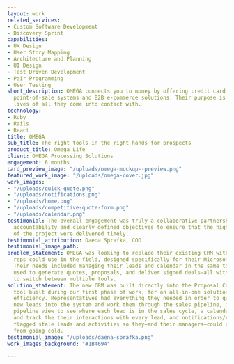 ```yaml
---
layout: work
related_services:
- Custom Software Development
- Discovery Sprint
capabilities:
- UX Design
- User Story Mapping
- Architecture and Planning
- UI Design
- Test Driven Development
- Pair Programming
- User Testing
short_description: OMEGA connects you to money by offering credit card processing,
  point-of-sale systems and B2B e-commerce solutions. Their purpose is to better the
  lives of all they come into contact with.
technology:
- Ruby
- Rails
- React
title: OMEGA
sub_title: The right tools in the right hands for prospects
product_title: Omega Life
client: OMEGA Processing Solutions
engagement: 6 months
card_preview_image: "/uploads/omega-mockup--preview.png"
featured_work_image: "/uploads/omega-cover.jpg"
work_images:
- "/uploads/quick-quote.png"
- "/uploads/notifications.png"
- "/uploads/home.png"
- "/uploads/competitive-quote-form.png"
- "/uploads/calendar.png"
testimonial: The overall engagement was truly a collaborative partnership with mutual
  accountability and clearly defined objectives to ensure that the highest value parts
  of the project were delivered timely.
testimonial_attribution: Daena Sprafka, COO
testimonial_image_path: 
problem_statement: OMEGA was looking to replace their existing CRM with one that their
  reps could use in the field, designed specifically for their Microsoft Surfaces.
  Their needs included managing their leads and calendar in the same tool as they
  used to generate quotes, proposals, and deliver signed deals—all without ever needing
  to switch between multiple tools.
solution_statement: The new CRM was built directly into the Proposal Calculator, a
  tool built during our first phase of work, for an all-in-one solution to increase
  efficiency. Representatives had everything they needed in order to quickly enter
  new leads into the system and work them through the sales pipeline, including a
  pipeline view to see where each lead is in the sales cycle, a calendar to manage
  and track the their interactions with every lead, and notifications/reports that
  flagged stale leads and activities so they—and their managers—could prevent them
  from going cold.
testimonial_image: "/uploads/daena-sprafka.png"
work_images_background: "#1B4694"

---
```

